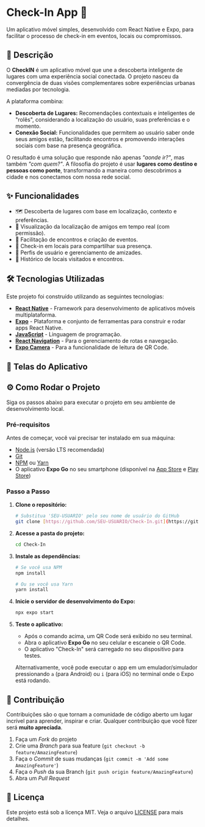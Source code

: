 # Check-In App 🚀

Um aplicativo móvel simples, desenvolvido com React Native e Expo, para facilitar o processo de check-in em eventos, locais ou compromissos.

## 📝 Descrição

O **CheckIN** é um aplicativo móvel que une a descoberta inteligente de lugares com uma experiência social conectada. O projeto nasceu da convergência de duas visões complementares sobre experiências urbanas mediadas por tecnologia.

A plataforma combina:
* **Descoberta de Lugares:** Recomendações contextuais e inteligentes de "rolês", considerando a localização do usuário, suas preferências e o momento.
* **Conexão Social:** Funcionalidades que permitem ao usuário saber onde seus amigos estão, facilitando encontros e promovendo interações sociais com base na presença geográfica.

O resultado é uma solução que responde não apenas *"aonde ir?"*, mas também *"com quem?"*. A filosofia do projeto é usar **lugares como destino e pessoas como ponte**, transformando a maneira como descobrimos a cidade e nos conectamos com nossa rede social.

## ✨ Funcionalidades

* 🗺️ Descoberta de lugares com base em localização, contexto e preferências.
* 📍 Visualização da localização de amigos em tempo real (com permissão).
* 📅 Facilitação de encontros e criação de eventos.
* 📲 Check-in em locais para compartilhar sua presença.
* 👤 Perfis de usuário e gerenciamento de amizades.
* 📜 Histórico de locais visitados e encontros.

## 🛠️ Tecnologias Utilizadas

Este projeto foi construído utilizando as seguintes tecnologias:

* [**React Native**](https://reactnative.dev/) - Framework para desenvolvimento de aplicativos móveis multiplataforma.
* [**Expo**](https://expo.dev/) - Plataforma e conjunto de ferramentas para construir e rodar apps React Native.
* [**JavaScript**](https://developer.mozilla.org/pt-BR/docs/Web/JavaScript) - Linguagem de programação.
* [**React Navigation**](https://reactnavigation.org/) - Para o gerenciamento de rotas e navegação.
* [**Expo Camera**](https://docs.expo.dev/versions/latest/sdk/camera/) - Para a funcionalidade de leitura de QR Code.

## 📸 Telas do Aplicativo

## ⚙️ Como Rodar o Projeto

Siga os passos abaixo para executar o projeto em seu ambiente de desenvolvimento local.

### Pré-requisitos

Antes de começar, você vai precisar ter instalado em sua máquina:
* [Node.js](https://nodejs.org/en/) (versão LTS recomendada)
* [Git](https://git-scm.com/)
* [NPM](https://www.npmjs.com/) ou [Yarn](https://yarnpkg.com/)
* O aplicativo **Expo Go** no seu smartphone (disponível na [App Store](https://apps.apple.com/us/app/expo-go/id982107779) e [Play Store](https://play.google.com/store/apps/details?id=host.exp.exponent&hl=pt_BR&gl=US))

### Passo a Passo

1.  **Clone o repositório:**
    ```bash
    # Substitua 'SEU-USUARIO' pelo seu nome de usuário do GitHub
    git clone [https://github.com/SEU-USUARIO/Check-In.git](https://github.com/SEU-USUARIO/Check-In.git)
    ```

2.  **Acesse a pasta do projeto:**
    ```bash
    cd Check-In
    ```

3.  **Instale as dependências:**
    ```bash
    # Se você usa NPM
    npm install

    # Ou se você usa Yarn
    yarn install
    ```

4.  **Inicie o servidor de desenvolvimento do Expo:**
    ```bash
    npx expo start
    ```

5.  **Teste o aplicativo:**
    * Após o comando acima, um QR Code será exibido no seu terminal.
    * Abra o aplicativo **Expo Go** no seu celular e escaneie o QR Code.
    * O aplicativo "Check-In" será carregado no seu dispositivo para testes.

    Alternativamente, você pode executar o app em um emulador/simulador pressionando `a` (para Android) ou `i` (para iOS) no terminal onde o Expo está rodando.

## 🤝 Contribuição

Contribuições são o que tornam a comunidade de código aberto um lugar incrível para aprender, inspirar e criar. Qualquer contribuição que você fizer será **muito apreciada**.

1.  Faça um *Fork* do projeto
2.  Crie uma *Branch* para sua feature (`git checkout -b feature/AmazingFeature`)
3.  Faça o *Commit* de suas mudanças (`git commit -m 'Add some AmazingFeature'`)
4.  Faça o *Push* da sua Branch (`git push origin feature/AmazingFeature`)
5.  Abra um *Pull Request*

## 📄 Licença

Este projeto está sob a licença MIT. Veja o arquivo [LICENSE](LICENSE) para mais detalhes.
